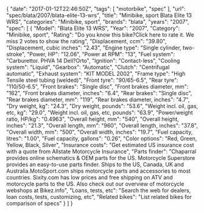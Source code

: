 {
    "date": "2017-01-12T22:46:50Z",
    "tags": [
        "motorbike",
        "spec"
    ],
    "url": "spec\/blata\/2007\/blata-elite-13-wrs",
    "title": "Minibike, sport Blata Elite 13 WRS",
    "categories": "Minibike, sport",
    "brands": "blata",
    "years": "2007",
    "spec": [
        {
            "Model": "Blata Elite 13 WRS",
            "Year": "2007",
            "Category": "Minibike, sport",
            "Rating": "Do you know this bike?Click here to rate it. We miss 2 votes to show the rating",
            "Displacement, ccm": "39.80",
            "Displacement, cubic inches": "2.43",
            "Engine type": "Single cylinder, two-stroke",
            "Power, HP": "12.06",
            "Power at RPM": "13",
            "Fuel system": "Carburettor. PHVA 14 Dell?Orto",
            "Ignition": "Contact-less",
            "Cooling system": "Liquid",
            "Gearbox": "Automatic",
            "Clutch": "Centrifugal automatic",
            "Exhaust system": "KIT MODEL 2002",
            "Frame type": "High Tensile steel tubing (welded)",
            "Front tyre": "90\/65-6.5",
            "Rear tyre": "110\/50-6.5",
            "Front brakes": "Single disc",
            "Front brakes diameter, mm": "162",
            "Front brakes diameter, inches": "6.4",
            "Rear brakes": "Single disc",
            "Rear brakes diameter, mm": "119",
            "Rear brakes diameter, inches": "4.7",
            "Dry weight, kg": "24.3",
            "Dry weight, pounds": "53.6",
            "Weight incl. oil, gas, etc, kg": "29.0",
            "Weight incl. oil, gas, etc, pounds": "63.9",
            "Power\/weight ratio, HP\/kg": "0.4963",
            "Overall height, mm": "540",
            "Overall height, inches": "21.3",
            "Overall length, mm": "960",
            "Overall length, inches": "37.8",
            "Overall width, mm": "500",
            "Overall width, inches": "19.7",
            "Fuel capacity, litres": "1.00",
            "Fuel capacity, gallons": "0.26",
            "Color options": "Red, Green, Yellow, Black, Silver",
            "Insurance costs": "Get estimated US insurance cost with a quote from Allstate Motorcycle Insurance",
            "Parts finder": "Chaparral provides online schematics & OEM parts for the US.   Motorcycle Superstore provides an easy-to-use parts finder. Ships to the US, Canada, UK and Australia.MotoSport.com ships motorcycle parts and accessories to most countries.    Sixity.com has low prices and free shipping on ATV and motorcycle parts to the US. Also check out our overview of motorcycle webshops at Bikez.info",
            "Loans, tests, etc": "Search the web for dealers, loan costs, tests, customizing, etc",
            "Related bikes": "List related bikes for comparison of specs"
        }
    ]
}
